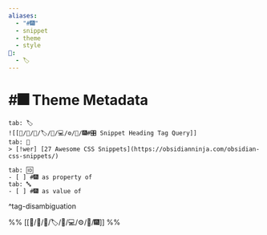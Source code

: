```yaml
---
aliases:
  - "#🎆"
  - snippet
  - theme
  - style
📁:
  - 🏷️
---
```

# #🎆 Theme Metadata

```tabs
tab: 🏷️
![[📁/🧠/🏁/🏷️/📁/💻/⚙️/💟/🎆#🎛️ Snippet Heading Tag Query]]
tab: 💟
> [!wer] [27 Awesome CSS Snippets](https://obsidianninja.com/obsidian-css-snippets/)

tab: 🆔
- [ ] #🎆 as property of
tab: 🔤
- [ ] #🎆 as value of
```

^tag-disambiguation

%%
[[📁/🧠/🏁/🏷️/📁/💻/⚙️/💟/🎆]]
%%